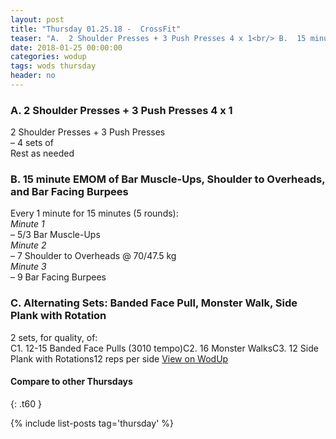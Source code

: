 ```yaml
---
layout: post
title: "Thursday 01.25.18 -  CrossFit"
teaser: "A.  2 Shoulder Presses + 3 Push Presses 4 x 1<br/> B.  15 minute EMOM of Bar Muscle-Ups, Shoulder to Overheads, and Bar Facing Burpees<br/> C. Alternating Sets: Banded Face Pull, Monster Walk, Side Plank with Rotation"
date: 2018-01-25 00:00:00
categories: wodup
tags: wods thursday
header: no
---
```



<h3>A.  2 Shoulder Presses + 3 Push Presses 4 x 1</h3>
2 Shoulder Presses + 3 Push Presses<br/>– 4 sets of <br/>Rest as needed<br/>
<h3>B.  15 minute EMOM of Bar Muscle-Ups, Shoulder to Overheads, and Bar Facing Burpees</h3>
Every 1 minute for 15 minutes (5 rounds):<br/><em>Minute 1</em><br/>– 5/3 Bar Muscle-Ups<br/><em>Minute 2</em><br/>– 7 Shoulder to Overheads @ 70/47.5 kg<br/><em>Minute 3</em><br/>– 9 Bar Facing Burpees<br/>
<h3>C. Alternating Sets: Banded Face Pull, Monster Walk, Side Plank with Rotation</h3>
2 sets, for quality,  of:<br/>C1. 12-15 Banded Face Pulls (3010 tempo)C2. 16 Monster WalksC3. 12 Side Plank with Rotations12 reps per side
<a href="https://www.wodup.com/gyms/asphodel/wods/3902" target="blank">View on WodUp</a>


#### Compare to other Thursdays
{: .t60 }

{% include list-posts tag='thursday' %}